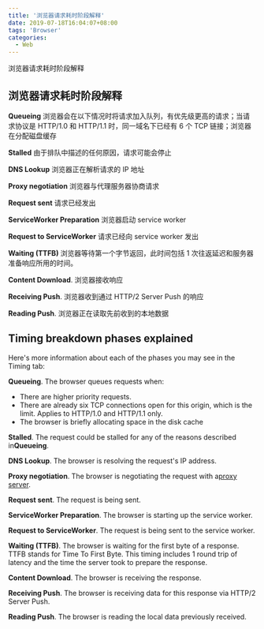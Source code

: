 ```yaml
---
title: '浏览器请求耗时阶段解释'
date: 2019-07-18T16:04:07+08:00
tags: 'Browser'
categories:
  - Web
---
```


浏览器请求耗时阶段解释

<!--more-->


## 浏览器请求耗时阶段解释

**Queueing** 浏览器会在以下情况时将请求加入队列，有优先级更高的请求；当请求协议是 HTTP/1.0 和 HTTP/1.1 时，同一域名下已经有 6 个 TCP 链接；浏览器在分配磁盘缓存

**Stalled** 由于排队中描述的任何原因，请求可能会停止

**DNS Lookup** 浏览器正在解析请求的 IP 地址

**Proxy negotiation** 浏览器与代理服务器协商请求

**Request sent** 请求已经发出

**ServiceWorker Preparation** 浏览器启动 service worker

**Request to ServiceWorker** 请求已经向 service worker 发出

**Waiting (TTFB)** 浏览器等待第一个字节返回，此时间包括 1 次往返延迟和服务器准备响应所用的时间。

**Content Download**. 浏览器接收响应

**Receiving Push**. 浏览器收到通过 HTTP/2 Server Push 的响应

**Reading Push**. 浏览器正在读取先前收到的本地数据

## Timing breakdown phases explained

Here's more information about each of the phases you may see in the Timing tab:

**Queueing**. The browser queues requests when:

- There are higher priority requests.
- There are already six TCP connections open for this origin, which is the limit. Applies to HTTP/1.0 and HTTP/1.1 only.
- The browser is briefly allocating space in the disk cache

**Stalled**. The request could be stalled for any of the reasons described in**Queueing**.

**DNS Lookup**. The browser is resolving the request's IP address.

**Proxy negotiation**. The browser is negotiating the request with a[proxy server](https://en.wikipedia.org/wiki/Proxy_server).

**Request sent**. The request is being sent.

**ServiceWorker Preparation**. The browser is starting up the service worker.

**Request to ServiceWorker**. The request is being sent to the service worker.

**Waiting (TTFB)**. The browser is waiting for the first byte of a response. TTFB stands for Time To First Byte. This timing includes 1 round trip of latency and the time the server took to prepare the response.

**Content Download**. The browser is receiving the response.

**Receiving Push**. The browser is receiving data for this response via HTTP/2 Server Push.

**Reading Push**. The browser is reading the local data previously received.
